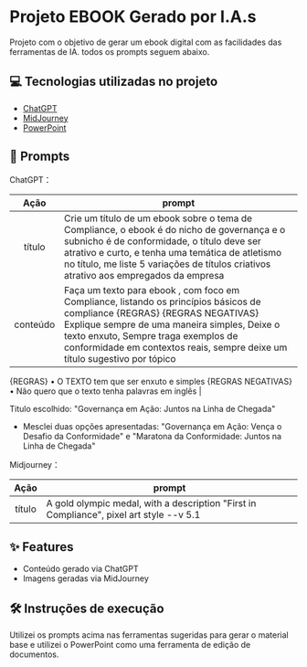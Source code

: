 # Projeto EBOOK Gerado por I.A.s

Projeto com o objetivo de gerar um ebook digital com as facilidades das ferramentas de IA. todos os prompts seguem abaixo.

## 💻 Tecnologias utilizadas no projeto

- [ChatGPT](https://chat.openai.com/) 
- [MidJourney](https://www.midjourney.com/app/)
- [PowerPoint](https://www.microsoft.com/en/microsoft-365/powerpoint)

## 🧠 Prompts

ChatGPT：

|   Ação   | prompt                                                                                                                                                                                                                                                                         |
| :------: | ------------------------------------------------------------------------------------------------------------------------------------------------------------------------------------------------------------------------------------------------------------------------------ |
|  título  | Crie um título de um ebook sobre o tema de Compliance, o ebook é do nicho de governança e o subnicho é de conformidade, o título deve ser atrativo e curto, e tenha uma temática de atletismo no título, me liste 5 variações de títulos criativos atrativo aos empregados da empresa |
| conteúdo | Faça um texto para ebook , com foco em Compliance, listando os princípios básicos de compliance {REGRAS} {REGRAS NEGATIVAS}  Explique sempre de uma maneira simples, Deixe o texto enxuto, Sempre traga exemplos de conformidade em contextos reais, sempre deixe um título sugestivo por tópico  
{REGRAS}
•	O TEXTO tem que ser enxuto e simples
{REGRAS NEGATIVAS}
•	Não quero que o texto tenha palavras em inglês |


Titulo escolhido: "Governança em Ação: Juntos na Linha de Chegada"
- Mesclei duas opções apresentadas: "Governança em Ação: Vença o Desafio da Conformidade" e "Maratona da Conformidade: Juntos na Linha de Chegada"

Midjourney：

|  Ação  | prompt                                                                                 |
| :----: | -------------------------------------------------------------------------------------- |
| título | A gold olympic medal, with a description "First in Compliance", pixel art style --v 5.1 |

## ✨ Features

- Conteúdo gerado via ChatGPT
- Imagens geradas via MidJourney


## 🛠️ Instruções de execução

Utilizei os prompts acima nas ferramentas sugeridas para gerar o material base e utilizei o PowerPoint como uma ferramenta de edição de documentos.
